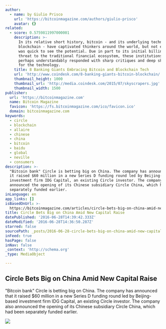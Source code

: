 ```yaml
---
author:
  - name: by Giulio Prisco
    url: 'https://bitcoinmagazine.com/authors/giulio-prisco'
    avatar: {}
related:
  - score: 0.5759811997000001
    description: >-
      In its relative short history, bitcoin - and its underlying technology the
      blockchain - have captivated thinkers around the world, but not everyone
      was quick to see the potential. Due in part to its initial billing as a
      threat to the traditional financial ecosystem, these institutions have
      perhaps understandably responded with sharp critiques and deep skepticism
      for the technology.
    title: 8 Banking Giants Embracing Bitcoin and Blockchain Tech
    url: 'http://www.coindesk.com/8-banking-giants-bitcoin-blockchain/'
    thumbnail_height: 1000
    thumbnail_url: 'http://media.coindesk.com/2015/07/skyscrapers.jpg'
    thumbnail_width: 1500
publisher:
  url: 'https://bitcoinmagazine.com'
  name: Bitcoin Magazine
  favicon: 'https://fs.bitcoinmagazine.com/ico/favicon.ico'
  domain: bitcoinmagazine.com
keywords:
  - circle
  - blockchain
  - allaire
  - chinese
  - china
  - bitcoin
  - baidu
  - global
  - neville
  - consumers
description: >-
  "Bitcoin bank" Circle is betting big on China. The company has announced that
  it raised $60 million in a new Series D funding round led by Beijing-based
  investment firm IDG Capital, an existing Circle investor. The company also
  announced the opening of its Chinese subsidiary Circle China, which had been
  separately funded earlier.
inLanguage: en
app_links: []
isBasedOnUrl: >-
  https://bitcoinmagazine.com/articles/circle-bets-big-on-china-amid-new-capital-raise-1467124324
title: Circle Bets Big on China Amid New Capital Raise
datePublished: '2016-06-28T14:39:42.333Z'
dateModified: '2016-06-28T14:36:50.287Z'
starred: false
sourcePath: _posts/2016-06-28-circle-bets-big-on-china-amid-new-capital-raise.md
inFeed: true
hasPage: false
inNav: false
_context: 'http://schema.org'
_type: MediaObject

---
```

<article style=""><h1>Circle Bets Big on China Amid New Capital Raise</h1><p>"Bitcoin bank" Circle is betting big on China. The company has announced that it raised $60 million in a new Series D funding round led by Beijing-based investment firm IDG Capital, an existing Circle investor. The company also announced the opening of its Chinese subsidiary Circle China, which had been separately funded earlier.</p><img src="https://fs.bitcoinmagazine.com/img/articles/circle-bets-big-on-china-amid-new-capital-raise.jpg" /></article>
